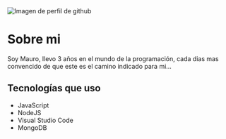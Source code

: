<picture>
 <source media="(prefers-color-scheme: dark)" srcset="YOUR-DARKMODE-IMAG">
 <source media="(prefers-color-scheme: light)" srcset="YOUR-LIGHTMODE-IMAGE">
 <img alt="Imagen de perfil de github" src="YOUR-DEFAULT-IMAGE">
</picture>

# Sobre mi
Soy Mauro, llevo 3 años en el mundo de la programación, cada dias mas convencido de que este es el camino indicado para mi...

## Tecnologías que uso
- JavaScript
- NodeJS
- Visual Studio Code
- MongoDB
